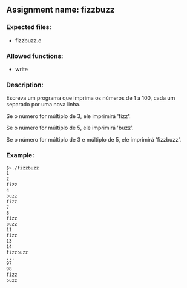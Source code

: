 ## Assignment name: fizzbuzz

### Expected files:
- fizzbuzz.c

### Allowed functions:
- write

### Description:

Escreva um programa que imprima os números de 1 a 100, cada um separado por uma nova linha.

Se o número for múltiplo de 3, ele imprimirá 'fizz'.

Se o número for múltiplo de 5, ele imprimirá 'buzz'.

Se o número for múltiplo de 3 e múltiplo de 5, ele imprimirá 'fizzbuzz'.

### Example:

```bash
$>./fizzbuzz
1
2
fizz
4
buzz
fizz
7
8
fizz
buzz
11
fizz
13
14
fizzbuzz
...
97
98
fizz
buzz

